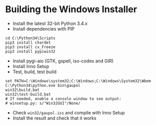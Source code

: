 Building the Windows Installer
==============================

* Install the latest 32-bit Python 3.4.x
* Install dependencies with PIP

```
cd C:\Python34\Scripts
pip3 install chardet
pip3 install cx_Freeze
pip3 install pypiwin32
```

* Install pygi-aio (GTK, gspell, iso-codes and GIR)
* Install Inno Setup
* Test, build, test build

```
set PATH=C:\Windows\system32;C:\Windows;C:\Windows\System32\Wbem
C:\Python34\python.exe bin\gaupol
win32\build.bat
win32\test-build.bat
# If needed, enable a console window to see output:
# winsetup.py: s/"Win32GUI"/None/
```

* Check `win32/gaupol.iss` and compile with Inno Setup
* Install the result and check that it works
